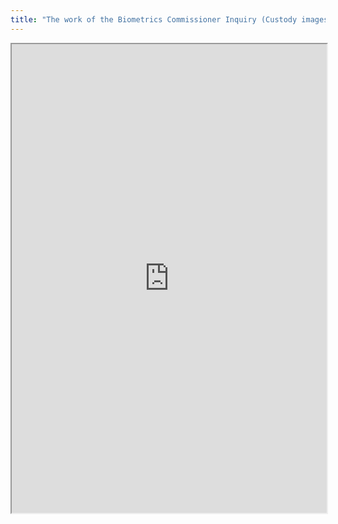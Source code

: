 ```yaml
---
title: "The work of the Biometrics Commissioner Inquiry (Custody images and facial recognition) – Written evidence to the Science and Technology Committee"
---
```



<iframe height="750" width="100%" src="https://ewelton.github.io/ktest/wiki.html#The%20work%20of%20the%20Biometrics%20Commissioner%20Inquiry%20(Custody%20images%20and%20facial%20recognition)%20%E2%80%93%20Written%20evidence%20to%20the%20Science%20and%20Technology%20Committee"></iframe>

